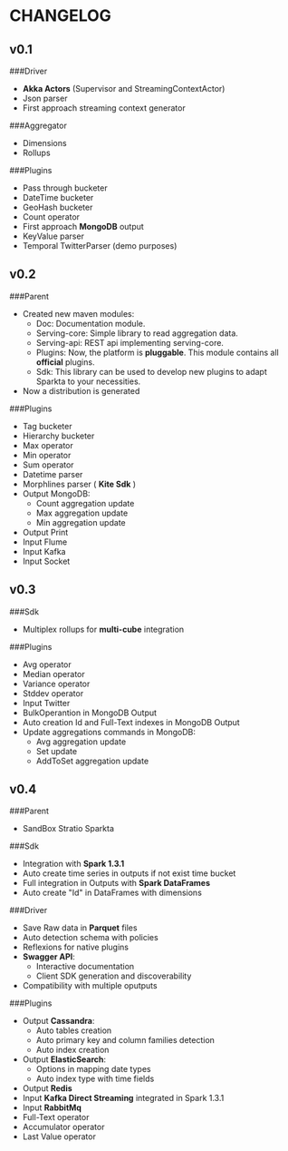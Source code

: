 # CHANGELOG


## v0.1

###Driver
- **Akka Actors** (Supervisor and StreamingContextActor)
- Json parser
- First approach streaming context generator

###Aggregator
- Dimensions
- Rollups

###Plugins
- Pass through bucketer
- DateTime bucketer
- GeoHash bucketer
- Count operator
- First approach **MongoDB** output
- KeyValue parser
- Temporal TwitterParser (demo purposes)


## v0.2

###Parent
- Created new maven modules:
    - Doc: Documentation module.
    - Serving-core: Simple library to read aggregation data.
    - Serving-api: REST api implementing serving-core.
    - Plugins: Now, the platform is **pluggable**. This module contains all **official** plugins.
    - Sdk: This library can be used to develop new plugins to adapt Sparkta to your necessities.
- Now a distribution is generated

###Plugins
- Tag bucketer
- Hierarchy bucketer
- Max operator
- Min operator
- Sum operator
- Datetime parser
- Morphlines parser ( **Kite Sdk** )
- Output MongoDB:
    - Count aggregation update
    - Max aggregation update
    - Min aggregation update
- Output Print
- Input Flume
- Input Kafka
- Input Socket


## v0.3

###Sdk
- Multiplex rollups for **multi-cube** integration

###Plugins
- Avg operator
- Median operator
- Variance operator
- Stddev operator
- Input Twitter
- BulkOperantion in MongoDB Output
- Auto creation Id and Full-Text indexes in MongoDB Output
- Update aggregations commands in MongoDB:
    - Avg aggregation update
    - Set update
    - AddToSet aggregation update


## v0.4


###Parent
- SandBox Stratio Sparkta


###Sdk
- Integration with **Spark 1.3.1**
- Auto create time series in outputs if not exist time bucket
- Full integration in Outputs with **Spark DataFrames**
- Auto create "Id" in DataFrames with dimensions


###Driver
- Save Raw data in **Parquet** files
- Auto detection schema with policies
- Reflexions for native plugins
- **Swagger API**:
    - Interactive documentation
    - Client SDK generation and discoverability
- Compatibility with multiple oputputs

###Plugins
- Output **Cassandra**:
    - Auto tables creation
    - Auto primary key and column families detection
    - Auto index creation
- Output **ElasticSearch**:
    - Options in mapping date types
    - Auto index type with time fields
- Output **Redis**
- Input **Kafka Direct Streaming** integrated in Spark 1.3.1
- Input **RabbitMq**
- Full-Text operator
- Accumulator operator
- Last Value operator


